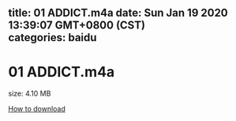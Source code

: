
title: 01 ADDICT.m4a
date: Sun Jan 19 2020 13:39:07 GMT+0800 (CST)    
categories: baidu
---

# 01 ADDICT.m4a
size: 4.10 MB
 
 

[How to download](https://bpcam.bemobtrk.com/go/2ceec3aa-1ca2-46d6-b9ff-aaa5c184517c?jno=4126)